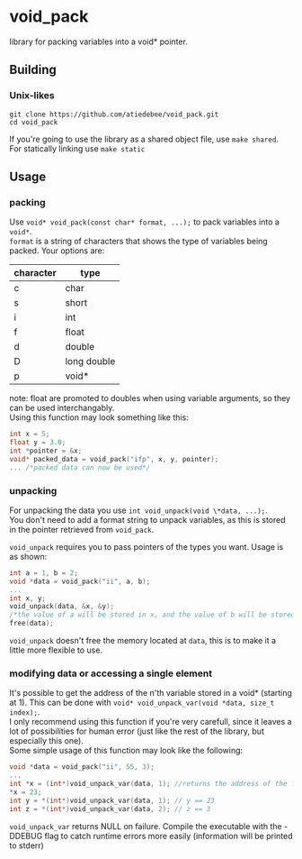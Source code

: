 # void_pack
library for packing variables into a void* pointer.

## Building
### Unix-likes
```
git clone https://github.com/atiedebee/void_pack.git
cd void_pack
```
If you're going to use the library as a shared object file, use ``make shared``. For statically linking use ``make static``

## Usage
### packing
Use ``void* void_pack(const char* format, ...);`` to pack variables into a ``void*``. <br>
``format`` is a string of characters that shows the type of variables being packed. Your options are:

| character | type |
|-----------|------|
| c | char |
| s | short |
| i | int |
| f | float |
| d | double |
| D | long double |
| p | void* |

note: float are promoted to doubles when using variable arguments, so they can be used interchangably.<br>
Using this function may look something like this:
```c
int x = 5;
float y = 3.0;
int *pointer = &x;
void* packed_data = void_pack("ifp", x, y, pointer);
... /*packed data can now be used*/
```

### unpacking
For unpacking the data you use ``int void_unpack(void \*data, ...);``. <br>
You don't need to add a format string to unpack variables, as this is stored in the pointer retrieved from ``void_pack``.

``void_unpack`` requires you to pass pointers of the types you want. Usage is as shown:
```c
int a = 1, b = 2;
void *data = void_pack("ii", a, b);
...
int x, y;
void_unpack(data, &x, &y); 
/*the value of a will be stored in x, and the value of b will be stored in y*/
free(data);
```
``void_unpack`` doesn't free the memory located at ``data``, this is to make it a little more flexible to use.

### modifying data or accessing a single element
It's possible to get the address of the n'th variable stored in a void* (starting at 1). This can be done with ``void* void_unpack_var(void *data, size_t index);``. <br>
I only recommend using this function if you're very carefull, since it leaves a lot of possibilities for human error (just like the rest of the library, but especially this one). <br>
Some simple usage of this function may look like the following:
```c
void *data = void_pack("ii", 55, 3);
...
int *x = (int*)void_unpack_var(data, 1); //returns the address of the first variable, with value 55
*x = 23;
int y = *(int*)void_unpack_var(data, 1); // y == 23
int z = *(int*)void_unpack_var(data, 2); // z == 3
```
``void_unpack_var`` returns NULL on failure. Compile the executable with the -DDEBUG flag to catch runtime errors more easily (information will be printed to stderr)
